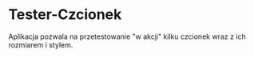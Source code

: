 # Tester-Czcionek
Aplikacja pozwala na przetestowanie "w akcji" kilku czcionek wraz z ich rozmiarem i stylem.
